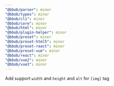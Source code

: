 ```yaml
---
"@bbob/parser": minor
"@bbob/types": minor
"@bbob/cli": minor
"@bbob/core": minor
"@bbob/html": minor
"@bbob/plugin-helper": minor
"@bbob/preset": minor
"@bbob/preset-html5": minor
"@bbob/preset-react": minor
"@bbob/preset-vue": minor
"@bbob/react": minor
"@bbob/vue2": minor
"@bbob/vue3": minor
---
```


Add support `width` and `height` and `alt` for `[img]` tag
